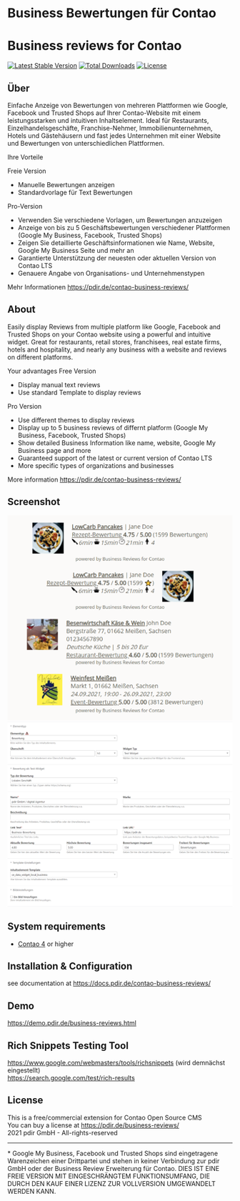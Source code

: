 Business Bewertungen für Contao
====================================================
Business reviews for Contao
==================================

[![Latest Stable Version](https://poser.pugx.org/pdir/business-reviews-bundle/v/stable)](https://packagist.org/packages/pdir/business-reviews-bundle)
[![Total Downloads](https://poser.pugx.org/pdir/business-reviews-bundle/downloads)](https://packagist.org/packages/pdir/business-reviews-bundle)
[![License](https://poser.pugx.org/pdir/business-reviews-bundle/license)](https://packagist.org/packages/pdir/business-reviews-bundle)

Über
----

Einfache Anzeige von Bewertungen von mehreren Plattformen wie Google, Facebook und
Trusted Shops auf Ihrer Contao-Website mit einem leistungsstarken und intuitiven Inhaltselement.
Ideal für Restaurants, Einzelhandelsgeschäfte, Franchise-Nehmer, Immobilienunternehmen, Hotels
und Gästehäusern und fast jedes Unternehmen mit einer Website und Bewertungen von unterschiedlichen
Plattformen.

Ihre Vorteile

Freie Version
* Manuelle Bewertungen anzeigen
* Standardvorlage für Text Bewertungen

Pro-Version
* Verwenden Sie verschiedene Vorlagen, um Bewertungen anzuzeigen
* Anzeige von bis zu 5 Geschäftsbewertungen verschiedener Plattformen (Google My Business, Facebook, Trusted Shops)
* Zeigen Sie detaillierte Geschäftsinformationen wie Name, Website, Google My Business Seite und mehr an
* Garantierte Unterstützung der neuesten oder aktuellen Version von Contao LTS
* Genauere Angabe von Organisations- und Unternehmenstypen

Mehr Informationen
https://pdir.de/contao-business-reviews/

About
-----

Easily display Reviews from multiple platform like Google, Facebook and
Trusted Shops on your Contao website using a powerful and intuitive widget.
Great for restaurants, retail stores, franchisees, real estate firms, hotels
and hospitality, and nearly any business with a website and reviews on different
platforms.


Your advantages
Free Version
* Display manual text reviews
* Use standard Template to display reviews

Pro Version
* Use different themes to display reviews
* Display up to 5 business reviews of differnt platform (Google My Business, Facebook, Trusted Shops)
* Show detailed Business Information like name, website, Google My Business page and more
* Guaranteed support of the latest or current version of Contao LTS
* More specific types of organizations and businesses

More information
https://pdir.de/contao-business-reviews/

Screenshot
-----------

![Frontend](https://github.com/pdir/screenshots/blob/master/business-reviews-bundle/contao-business-reviews-screenshot.png)
![Backend](https://github.com/pdir/screenshots/blob/master/business-reviews-bundle/contao-business-reviews-backend-screenshot.png)

System requirements
-------------------

* [Contao 4](https://github.com/contao/managed-edition) or higher

Installation & Configuration
----------------------------

see documentation at https://docs.pdir.de/contao-business-reviews/  

Demo
----

https://demo.pdir.de/business-reviews.html  


Rich Snippets Testing Tool
--------------------------
https://www.google.com/webmasters/tools/richsnippets (wird demnächst eingestellt)  
https://search.google.com/test/rich-results  

License
-------
This is a free/commercial extension for Contao Open Source CMS  
You can buy a license at https://pdir.de/business-reviews/  
2021 pdir GmbH - All-rights-reserved  

---
  
\* Google My Business, Facebook und Trusted Shops sind eingetragene Warenzeichen einer Drittpartei und stehen in keiner Verbindung zur pdir GmbH oder der Business Review Erweiterung für Contao.
DIES IST EINE FREIE VERSION MIT EINGESCHRÄNGTEM FUNKTIONSUMFANG, DIE DURCH DEN KAUF EINER LIZENZ ZUR VOLLVERSION UMGEWANDELT WERDEN KANN.
